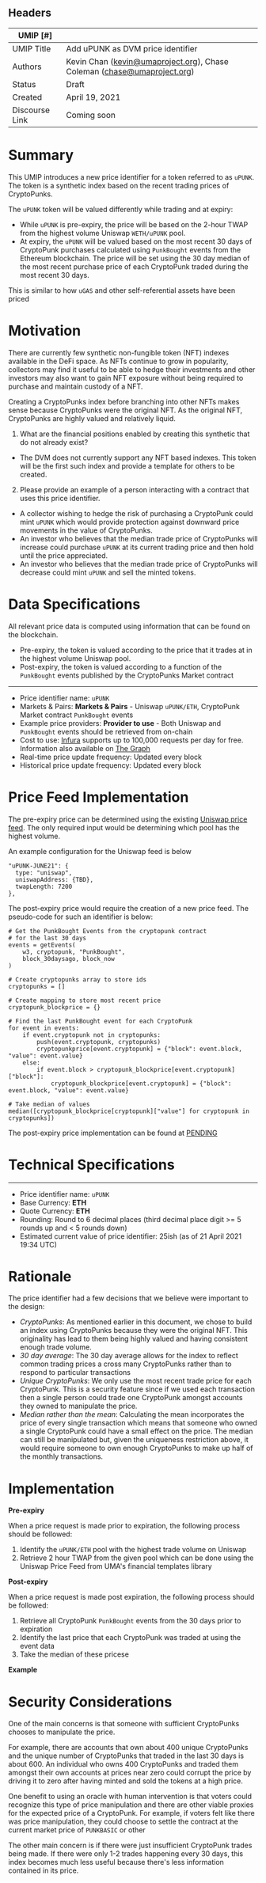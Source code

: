 ## Headers

| UMIP [#]            |                                                                           |
| ------------------- | ------------------------------------------------------------------------- |
| UMIP Title          | Add uPUNK as DVM price identifier                                         |
| Authors             | Kevin Chan (kevin@umaproject.org), Chase Coleman (chase@umaproject.org)   |
| Status              | Draft                                                                     |
| Created             | April 19, 2021                                                            |
| Discourse Link      | Coming soon            |


# Summary 

This UMIP introduces a new price identifier for a token referred to as `uPUNK`. The token is a synthetic index based on the recent trading prices of CryptoPunks.

The `uPUNK` token will be valued differently while trading and at expiry:

- While `uPUNK` is pre-expiry, the price will be based on the 2-hour TWAP from the highest volume Uniswap `WETH/uPUNK` pool.
- At expiry, the `uPUNK` will be valued based on the most recent 30 days of CryptoPunk purchases calculated using `PunkBought` events from the Ethereum blockchain. The price will be set using the 30 day median of the most recent purchase price of each CryptoPunk traded during the most recent 30 days.

This is similar to how `uGAS` and other self-referential assets have been priced


# Motivation

There are currently few synthetic non-fungible token (NFT) indexes available in the DeFi space. As NFTs continue to grow in popularity, collectors may find it useful to be able to hedge their investments and other investors may also want to gain NFT exposure without being required to purchase and maintain custody of a NFT.

Creating a CryptoPunks index before branching into other NFTs makes sense because CryptoPunks were the original NFT. As the original NFT, CryptoPunks are highly valued and relatively liquid.

1. What are the financial positions enabled by creating this synthetic that do not already exist?
  - The DVM does not currently support any NFT based indexes. This token will be the first such index and provide a template for others to be created.
2. Please provide an example of a person interacting with a contract that uses this price identifier.
  - A collector wishing to hedge the risk of purchasing a CryptoPunk could mint `uPUNK` which would provide protection against downward price movements in the value of CryptoPunks.
  - An investor who believes that the median trade price of CryptoPunks will increase could purchase `uPUNK` at its current trading price and then hold until the price appreciated.
  - An investor who believes that the median trade price of CryptoPunks will decrease could mint `uPUNK` and sell the minted tokens.


# Data Specifications

All relevant price data is computed using information that can be found on the blockchain.

* Pre-expiry, the token is valued according to the price that it trades at in the highest volume Uniswap pool.
* Post-expiry, the token is valued according to a function of the `PunkBought` events published by the CryptoPunks Market contract

-----------------------------------------
- Price identifier name: `uPUNK`
- Markets & Pairs: **Markets & Pairs** - Uniswap `uPUNK/ETH`, CryptoPunk Market contract `PunkBought` events
- Example price providers: **Provider to use** - Both Uniswap and `PunkBought` events should be retrieved from on-chain
- Cost to use: [Infura](https://infura.io/) supports up to 100,000 requests per day for free. Information also available on [The Graph](https://thegraph.com/)
- Real-time price update frequency: Updated every block
- Historical price update frequency: Updated every block


# Price Feed Implementation

The pre-expiry price can be determined using the existing [Uniswap price feed](https://github.com/UMAprotocol/protocol/blob/master/packages/financial-templates-lib/src/price-feed/UniswapPriceFeed.js). The only required input would be determining which pool has the highest volume.

An example configuration for the Uniswap feed is below

```
"uPUNK-JUNE21": {
  type: "uniswap",
  uniswapAddress: {TBD},
  twapLength: 7200
},
```

The post-expiry price would require the creation of a new price feed. The pseudo-code for such an identifier is below:

```
# Get the PunkBought Events from the cryptopunk contract
# for the last 30 days
events = getEvents(
    w3, cryptopunk, "PunkBought",
    block_30daysago, block_now
)

# Create cryptopunks array to store ids
cryptopunks = []

# Create mapping to store most recent price
cryptopunk_blockprice = {}

# Find the last PunkBought event for each CryptoPunk
for event in events:
    if event.cryptopunk not in cryptopunks:
        push(event.cryptopunk, cryptopunks)
        cryptopunkprice[event.cryptopunk] = {"block": event.block, "value": event.value}
    else:
        if event.block > cryptopunk_blockprice[event.cryptopunk]["block"]:
            cryptopunk_blockprice[event.cryptopunk] = {"block": event.block, "value": event.value}

# Take median of values
median([cryptopunk_blockprice[cryptopunk]["value"] for cryptopunk in cryptopunks])

```

The post-expiry price implementation can be found at [PENDING]()


# Technical Specifications

-----------------------------------------
- Price identifier name: `uPUNK`
- Base Currency: **ETH**
- Quote Currency: **ETH**
- Rounding: Round to 6 decimal places (third decimal place digit >= 5 rounds up and < 5 rounds down)
- Estimated current value of price identifier: 25ish (as of 21 April 2021 19:34 UTC)


# Rationale

The price identifier had a few decisions that we believe were important to the design:

* _CryptoPunks_: As mentioned earlier in this document, we chose to build an index using CryptoPunks because they were the original NFT. This originality has lead to them being highly valued and having consistent enough trade volume.
* _30 day average_: The 30 day average allows for the index to reflect common trading prices a cross many CryptoPunks rather than to respond to particular transactions
* _Unique CryptoPunks_: We only use the most recent trade price for each CryptoPunk. This is a security feature since if we used each transaction then a single person could trade one CryptoPunk amongst accounts they owned to manipulate the price.
* _Median rather than the mean_: Calculating the mean incorporates the price of every single transaction which means that someone who owned a single CryptoPunk could have a small effect on the price. The median can still be manipulated but, given the uniqueness restriction above, it would require someone to own enough CryptoPunks to make up half of the monthly transactions.


# Implementation

**Pre-expiry**

When a price request is made prior to expiration, the following process should be followed:

1. Identify the `uPUNK/ETH` pool with the highest trade volume on Uniswap
2. Retrieve 2 hour TWAP from the given pool which can be done using the Uniswap Price Feed from UMA's financial templates library


**Post-expiry**

When a price request is made post expiration, the following process should be followed:

1. Retrieve all CryptoPunk `PunkBought` events from the 30 days prior to expiration
2. Identify the last price that each CryptoPunk was traded at using the event data
3. Take the median of these pricese


**Example**


# Security Considerations

One of the main concerns is that someone with sufficient CryptoPunks chooses to manipulate the price.

For example, there are accounts that own about 400 unique CryptoPunks and the unique number of CryptoPunks that traded in the last 30 days is about 600. An individual who owns 400 CryptoPunks and traded them amongst their own accounts at prices near zero could corrupt the price by driving it to zero after having minted and sold the tokens at a high price.

One benefit to using an oracle with human intervention is that voters could recognize this type of price manipulation and there are other viable proxies for the expected price of a CryptoPunk. For example, if voters felt like there was price manipulation, they could choose to settle the contract at the current market price of `PUNKBASIC` or other 

The other main concern is if there were just insufficient CryptoPunk trades being made. If there were only 1-2 trades happening every 30 days, this index becomes much less useful because there's less information contained in its price.
